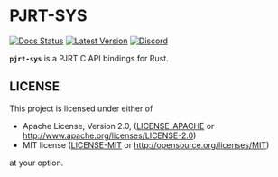 # PJRT-SYS

[![Docs Status](https://docs.rs/pjrt-sys/badge.svg)](https://docs.rs/pjrt-sys)
[![Latest Version](https://img.shields.io/crates/v/pjrt-sys.svg)](https://crates.io/crates/pjrt-sys)
[![Discord](https://img.shields.io/discord/1202429682474287144.svg?color=7289da&&logo=discord)](https://discord.gg/J7X8rNZeMC)

**`pjrt-sys`** is a PJRT C API bindings for Rust.


## LICENSE
This project is licensed under either of

- Apache License, Version 2.0, ([LICENSE-APACHE](LICENSE-APACHE) or
  http://www.apache.org/licenses/LICENSE-2.0)
- MIT license ([LICENSE-MIT](LICENSE-MIT) or
  http://opensource.org/licenses/MIT)

at your option.
